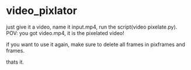 # video_pixlator
just give it a video, name it input.mp4, run the script(video pixelate.py). 
POV: you got video.mp4, it is the pixelated video!

if you want to use it again, make sure to delete all frames in pixframes and frames.

thats it.

